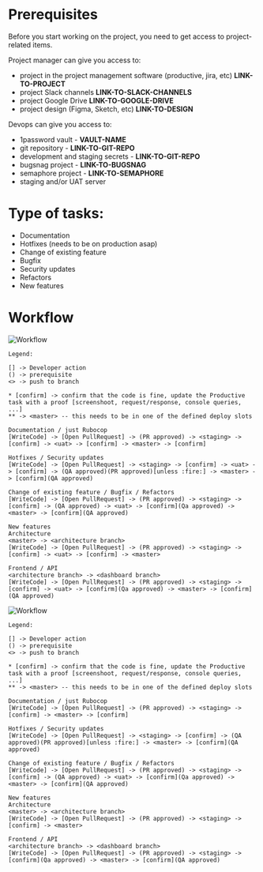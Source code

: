 # Prerequisites
Before you start working on the project, you need to get access to project-related items.

Project manager can give you access to:
* project in the project management software (productive, jira, etc) **LINK-TO-PROJECT** <!-- https://app.productive.io/path-to-project --> <!-- DEVELOPER -->
* project Slack channels **LINK-TO-SLACK-CHANNELS** <!-- https://infinum.slack.com/path-to-project --> <!-- DEVELOPER -->
* project Google Drive **LINK-TO-GOOGLE-DRIVE** <!-- https://drive.google.com//path-to-project --> <!-- DEVELOPER -->
* project design (Figma, Sketch, etc) **LINK-TO-DESIGN** <!-- https://www.figma.com/path-to-project --> <!-- DEVELOPER -->
  
Devops can give you access to:
* 1password vault - **VAULT-NAME** <!-- DEVELOPER -->
* git repository - **LINK-TO-GIT-REPO** <!-- https://github.com/path-to-project --> <!-- DEVELOPER -->
* development and staging secrets - **LINK-TO-GIT-REPO** <!-- https://github.com/path-to-project --> <!-- DEVELOPER -->
* bugsnag project - **LINK-TO-BUGSNAG** <!-- https://bugsnag.com/path-to-project --> <!-- DEVELOPER -->
* semaphore project - **LINK-TO-SEMAPHORE** <!-- https://semaphoreci.com/path-to-project --> <!-- DEVELOPER -->
* staging and/or UAT server
<!-- any other project specific services that are required for development -->

# Type of tasks:
* Documentation
* Hotfixes (needs to be on production asap)
* Change of existing feature
* Bugfix
* Security updates
* Refactors
* New features

# Workflow

<!-- With Staging and UAT -->
![Workflow](https://lucid.app/publicSegments/view/41abf00b-4ffa-40ed-9082-32ae8f5ddfde/image.png)

```
Legend:

[] -> Developer action
() -> prerequisite
<> -> push to branch

* [confirm] -> confirm that the code is fine, update the Productive task with a proof [screenshoot, request/response, console queries, ...]
** -> <master> -- this needs to be in one of the defined deploy slots
```

```
Documentation / just Rubocop
[WriteCode] -> [Open PullRequest] -> (PR approved) -> <staging> -> [confirm] -> <uat> -> [confirm] -> <master> -> [confirm]

Hotfixes / Security updates
[WriteCode] -> [Open PullRequest] -> <staging> -> [confirm] -> <uat> -> [confirm] -> (QA approved)(PR approved)[unless :fire:] -> <master> -> [confirm](QA approved)

Change of existing feature / Bugfix / Refactors
[WriteCode] -> [Open PullRequest] -> (PR approved) -> <staging> -> [confirm] -> (QA approved) -> <uat> -> [confirm](Qa approved) -> <master> -> [confirm](QA approved)

New features
Architecture
<master> -> <architecture branch>
[WriteCode] -> [Open PullRequest] -> (PR approved) -> <staging> -> [confirm] -> <uat> -> [confirm] -> <master>

Frontend / API
<architecture branch> -> <dashboard branch>
[WriteCode] -> [Open PullRequest] -> (PR approved) -> <staging> -> [confirm] -> <uat> -> [confirm](Qa approved) -> <master> -> [confirm](QA approved)
```

<!-- With Staging -->
![Workflow](https://lucid.app/publicSegments/view/99e8ab13-078f-41d8-b73d-9f7c4d7f26c9/image.png)

```
Legend:

[] -> Developer action
() -> prerequisite
<> -> push to branch

* [confirm] -> confirm that the code is fine, update the Productive task with a proof [screenshoot, request/response, console queries, ...]
** -> <master> -- this needs to be in one of the defined deploy slots
```

```
Documentation / just Rubocop
[WriteCode] -> [Open PullRequest] -> (PR approved) -> <staging> -> [confirm] -> <master> -> [confirm]

Hotfixes / Security updates
[WriteCode] -> [Open PullRequest] -> <staging> -> [confirm] -> (QA approved)(PR approved)[unless :fire:] -> <master> -> [confirm](QA approved)

Change of existing feature / Bugfix / Refactors
[WriteCode] -> [Open PullRequest] -> (PR approved) -> <staging> -> [confirm] -> (QA approved) -> <uat> -> [confirm](Qa approved) -> <master> -> [confirm](QA approved)

New features
Architecture
<master> -> <architecture branch>
[WriteCode] -> [Open PullRequest] -> (PR approved) -> <staging> -> [confirm] -> <master>

Frontend / API
<architecture branch> -> <dashboard branch>
[WriteCode] -> [Open PullRequest] -> (PR approved) -> <staging> -> [confirm](Qa approved) -> <master> -> [confirm](QA approved)
```

